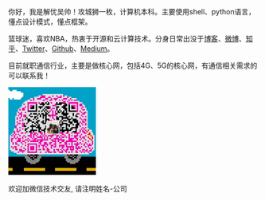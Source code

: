 你好，我是解忧吴帅！攻城狮一枚，计算机本科。主要使用shell、python语言，懂点设计模式，懂点框架。

篮球迷，喜欢NBA，热衷于开源和云计算技术。分身日常出没于[博客](https://www.iplook.top)、[微博](https://weibo.com/wzybboy)、[知乎](https://www.zhihu.com/people/wu-zhi-yong-97-59)、[Twitter](https://twitter.com/)、[Github](https://github.com/tonywuzhiyong)、[Medium](https://medium.com/)。

目前就职通信行业，主要是做核心网，包括4G、5G的核心网，有通信相关需求的可以联系我！

<img width="35%" src="/img/wechat.jpg" />

 欢迎加微信技术交友, 请注明姓名-公司

